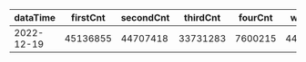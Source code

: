 |dataTime|firstCnt|secondCnt|thirdCnt|fourCnt|winCnt|vrate|wrate|
|-|-|-|-|-|-|-|-|
|2022-12-19|45136855|44707418|33731283|7600215|4436225|0%|0%|